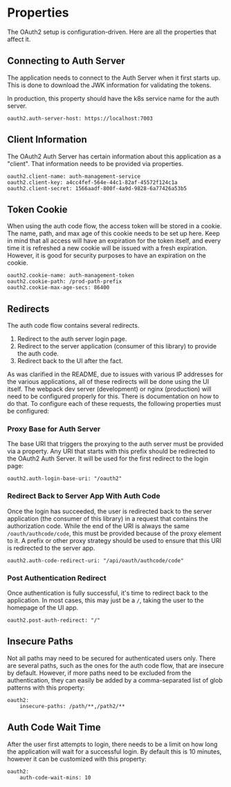 # Properties

The OAuth2 setup is configuration-driven. Here are all the properties that affect it.

## Connecting to Auth Server

The application needs to connect to the Auth Server when it first starts up. This is done to download the JWK information for validating the tokens.

In production, this property should have the k8s service name for the auth server.

```
oauth2.auth-server-host: https://localhost:7003
```

## Client Information

The OAuth2 Auth Server has certain information about this application as a "client". That information needs to be provided via properties.

```
oauth2.client-name: auth-management-service
oauth2.client-key: a4cc4fef-564e-44c1-82af-45572f124c1a
oauth2.client-secret: 1566aadf-800f-4a9d-9828-6a77426a53b5
```

## Token Cookie

When using the auth code flow, the access token will be stored in a cookie. The name, path, and max age of this cookie needs to be set up here. Keep in mind that all access will have an expiration for the token itself, and every time it is refreshed a new cookie will be issued with a fresh expiration. However, it is good for security purposes to have an expiration on the cookie.

```
oauth2.cookie-name: auth-management-token
oauth2.cookie-path: /prod-path-prefix
oauth2.cookie-max-age-secs: 86400
```

## Redirects

The auth code flow contains several redirects.

1. Redirect to the auth server login page.
1. Redirect to the server application (consumer of this library) to provide the auth code.
1. Redirect back to the UI after the fact.

As was clarified in the README, due to issues with various IP addresses for the various applications, all of these redirects will be done using the UI itself. The webpack dev server (development) or nginx (production) will need to be configured properly for this. There is documentation on how to do that. To configure each of these requests, the following properties must be configured:

### Proxy Base for Auth Server

The base URI that triggers the proxying to the auth server must be provided via a property. Any URI that starts with this prefix should be redirected to the OAuth2 Auth Server. It will be used for the first redirect to the login page:

```
oauth2.auth-login-base-uri: "/oauth2"
```

### Redirect Back to Server App With Auth Code

Once the login has succeeded, the user is redirected back to the server application (the consumer of this library) in a request that contains the authorization code. While the end of the URI is always the same `/oauth/authcode/code`, this must be provided because of the proxy element to it. A prefix or other proxy strategy should be used to ensure that this URI is redirected to the server app.

```
oauth2.auth-code-redirect-uri: "/api/oauth/authcode/code"
```

### Post Authentication Redirect

Once authentication is fully successful, it's time to redirect back to the application. In most cases, this may just be a `/`, taking the user to the homepage of the UI app.

```
oauth2.post-auth-redirect: "/"
```

## Insecure Paths

Not all paths may need to be secured for authenticated users only. There are several paths, such as the ones for the auth code flow, that are insecure by default. However, if more paths need to be excluded from the authentication, they can easily be added by a comma-separated list of glob patterns with this property:

```
oauth2:
    insecure-paths: /path/**,/path2/**
```

## Auth Code Wait Time

After the user first attempts to login, there needs to be a limit on how long the application will wait for a successful login. By default this is 10 minutes, however it can be customized with this property:

```
oauth2:
    auth-code-wait-mins: 10
``` 